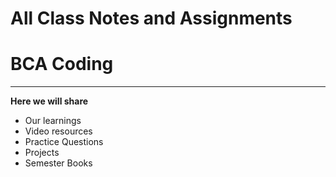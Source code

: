 # All Class Notes and Assignments

# BCA Coding 
---
**Here we will share**
- Our learnings
- Video resources
- Practice Questions
- Projects
- Semester Books